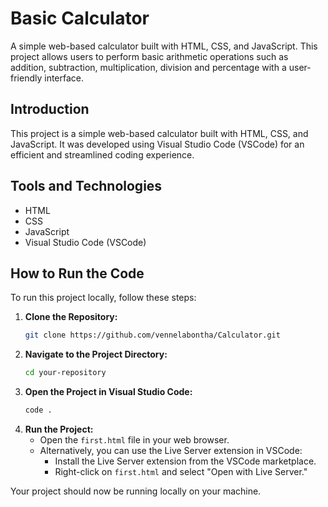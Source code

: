 # Basic Calculator
A simple web-based calculator built with HTML, CSS, and JavaScript. This project allows users to perform basic arithmetic operations such as addition, subtraction, multiplication, division and percentage with a user-friendly interface.

## Introduction
This project is a simple web-based calculator built with HTML, CSS, and JavaScript. It was developed using Visual Studio Code (VSCode) for an efficient and streamlined coding experience.

## Tools and Technologies
- HTML
- CSS
- JavaScript
- Visual Studio Code (VSCode)
  
## How to Run the Code
To run this project locally, follow these steps:

1. **Clone the Repository:**
    ```sh
    git clone https://github.com/vennelabontha/Calculator.git
    ```
2. **Navigate to the Project Directory:**
    ```sh
    cd your-repository
    ```
3. **Open the Project in Visual Studio Code:**
    ```sh
    code .
    ```
4. **Run the Project:**
    - Open the `first.html` file in your web browser.
    - Alternatively, you can use the Live Server extension in VSCode:
        - Install the Live Server extension from the VSCode marketplace.
        - Right-click on `first.html` and select "Open with Live Server."

Your project should now be running locally on your machine.

